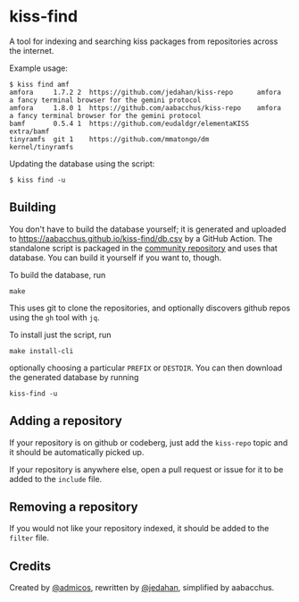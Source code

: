 # kiss-find

A tool for indexing and searching kiss packages from repositories across the internet.

Example usage:

    $ kiss find amf
    amfora     1.7.2 2  https://github.com/jedahan/kiss-repo      amfora            a fancy terminal browser for the gemini protocol
    amfora     1.8.0 1  https://github.com/aabacchus/kiss-repo    amfora            a fancy terminal browser for the gemini protocol
    bamf       0.5.4 1  https://github.com/eudaldgr/elementaKISS  extra/bamf
    tinyramfs  git 1    https://github.com/mmatongo/dm            kernel/tinyramfs

Updating the database using the script:

    $ kiss find -u

## Building

You don't have to build the database yourself; it is generated and uploaded to https://aabacchus.github.io/kiss-find/db.csv by a GitHub Action.
The standalone script is packaged in the [community repository](https://codeberg.org/kiss-community/community) and uses that database.
You can build it yourself if you want to, though.

To build the database, run

    make

This uses git to clone the repositories, and optionally discovers github repos using the `gh` tool with `jq`.

To install just the script, run

    make install-cli

optionally choosing a particular `PREFIX` or `DESTDIR`. You can then download the generated database by running

    kiss-find -u

## Adding a repository

If your repository is on github or codeberg, just add the `kiss-repo` topic and it should be automatically picked up.

If your repository is anywhere else, open a pull request or issue for it to be added to the `include` file.

## Removing a repository

If you would not like your repository indexed, it should be added to the `filter` file.

## Credits

Created by [@admicos](https://ecmelberk.com), rewritten by [@jedahan](https://github.com/jedahan), simplified by aabacchus.
